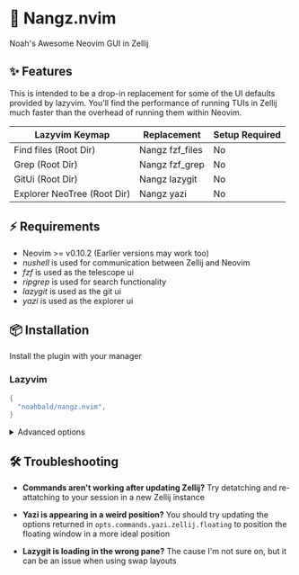 # 🎈 Nangz.nvim

Noah's Awesome Neovim GUI in Zellij

## ✨ Features

This is intended to be a drop-in replacement for some of the UI defaults provided by lazyvim. You'll find the performance of running TUIs in Zellij much faster than the overhead of running them within Neovim.

| Lazyvim Keymap              | Replacement     | Setup Required |
| --------------------------- | --------------- | -------------- |
| Find files (Root Dir)       | Nangz fzf_files | No             |
| Grep (Root Dir)             | Nangz fzf_grep  | No             |
| GitUi (Root Dir)            | Nangz lazygit   | No             |
| Explorer NeoTree (Root Dir) | Nangz yazi      | No             |

## ⚡ Requirements

- Neovim >= v0.10.2 (Earlier versions may work too)
- _nushell_ is used for communication between Zellij and Neovim
- _fzf_ is used as the telescope ui
- _ripgrep_ is used for search functionality
- _lazygit_ is used as the git ui
- _yazi_ is used as the explorer ui

## 📦 Installation

Install the plugin with your manager

### Lazyvim

```lua
{
  "noahbald/nangz.nvim",
}
```

<details>
  <summary>Advanced options</summary>

```lua
{
	{
		"noahbald/nangz.nvim",
    --- NOTE: The following are all setup by default
		keys = {
			{ "<leader>gg", "<cmd>Nangz lazygit<cr>", desc = "Lazygit" },
			{ "<leader>e", "<cmd>Nangz yazi<cr>", desc = "Explorer Yazi (Root dir)" },
			{ "<leader>E", "<cmd>Nangz yazi_cwd<cr>", desc = "Toggle Yazi (cwd)" },
			{ "<leader><space>", "<cmd>Nangz fzf_files<cr>", desc = "Find Files (Root dir)" },
			{ "<leader>/", "<cmd>Nangz fzf_grep<cr>", desc = "Grep (Root dir)" },
		},
		cmd = "Nangz",
		dependencies = { "nvim-lua/plenary.nvim" },
		opts = {
    commands = {
        lazygit = {
          ---@type run
          zellij = { in_place = true, close_on_exit = true, name = "lazygit" },
          options = {
            ---@type lazygitOptions
            default = {},
          },
        },
        yazi = {
          ---@type run
          zellij = function()
            return {
              floating = { y = 3, x = 1, width = 50, height = vim.api.nvim_win_get_height(0) },
              close_on_exit = true,
            }
          end,
          options = {
            ---@type yaziOptions
            cwd = function()
              return {
                env = recipes.yazi.env.config_home,
                cwd = vim.uv.cwd(),
              }
            end,
            ---@type yaziOptions
            buf = function()
              return {
                env = recipes.yazi.env.config_home,
                cwd = vim.api.nvim_buf_get_name(0) or vim.uv.cwd() or "",
              }
            end,
          },
        },
        fzf = {
          ---@type run
          zellij = { floating = true, close_on_exit = true, name = "fzf" },
          options = {
            ---@type fzfOptions
            fd = {
              preview = "bat",
              binds = { "open_file", "quickfix" },
            },
            ---@type fzfOptions
            rg = {
              command = "rg",
              preview = "bat_line",
              binds = { "open_file", "quickfix" },
            },
          },
        },
      },
    },
  },
}
```

</details>

## 🛠️ Troubleshooting

- **Commands aren't working after updating Zellij?**
  Try detatching and re-attatching to your session in a new Zellij instance

- **Yazi is appearing in a weird position?**
  You should try updating the options returned in `opts.commands.yazi.zellij.floating` to position the floating window in a more ideal position

- **Lazygit is loading in the wrong pane?**
  The cause I'm not sure on, but it can be an issue when using swap layouts
